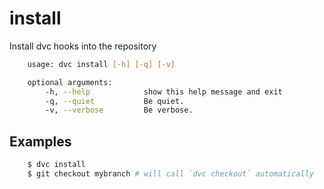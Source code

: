 # install

Install dvc hooks into the repository

```sh
    usage: dvc install [-h] [-q] [-v]

    optional arguments:
        -h, --help            show this help message and exit
        -q, --quiet           Be quiet.
        -v, --verbose         Be verbose.
```

## Examples

```sh
    $ dvc install
    $ git checkout mybranch # will call `dvc checkout` automatically
```
